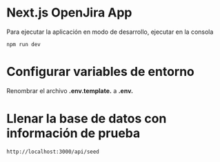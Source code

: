 # Next.js OpenJira App
Para ejecutar la aplicación en modo de desarrollo, ejecutar en la consola
```
npm run dev
```
# Configurar variables de entorno
Renombrar el archivo __.env.template.__ a __.env.__

# Llenar la base de datos con información de prueba
```
http://localhost:3000/api/seed
```
